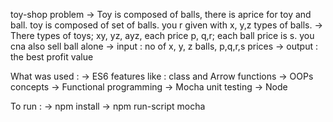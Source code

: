 toy-shop problem
-> Toy is composed of balls, there is aprice for toy and ball. toy is composed of set of balls. you r given with x, y,z  types of balls.
-> There types of toys; xy, yz, ayz, each price p, q,r; each ball price is s. you cna also sell ball alone
-> input : no of x, y, z balls, p,q,r,s prices
-> output : the best profit value

What was used :
-> ES6 features like : class  and Arrow functions
-> OOPs concepts
-> Functional programming
-> Mocha unit testing
-> Node

To run :
-> npm install
-> npm run-script mocha
